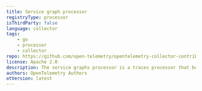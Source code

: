 ```yaml
---
title: Service graph processor
registryType: processor
isThirdParty: false
language: collector
tags:
    - go
    - processor
    - collector
repo: https://github.com/open-telemetry/opentelemetry-collector-contrib/tree/main/processor/servicegraphprocessor
license: Apache 2.0
description: The service graphs processor is a traces processor that builds a map representing the interrelationships between various services in a system.
authors: OpenTelemetry Authors
otVersion: latest
---
```

